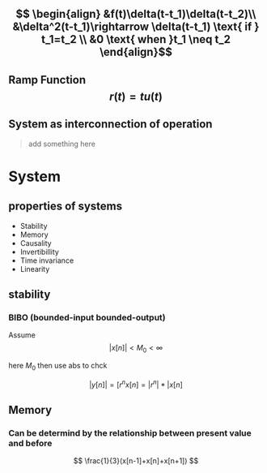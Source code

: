 ## $$ \begin{align} &f(t)\delta(t-t_1)\delta(t-t_2)\\ &\delta^2(t-t_1)\rightarrow \delta(t-t_1) \text{ if } t_1=t_2 \\ &0 \text{ when }t_1 \neq t_2 \end{align}$$

## Ramp Function $$ r(t) = tu(t) $$ 
## System as interconnection of operation

> add something here
# System
## properties of systems

- Stability
- Memory
- Causality
- Invertibillity
- Time invariance
- Linearity
## stability
### BIBO (bounded-input bounded-output)
Assume
$$ |x[n]| < M_0 < \infty$$

here $M_0$
then use abs to chck

$$  |y[n] |=[r^nx[n]=|r^n|*|x[n] $$


## Memory
### Can be determind by the relationship between present value and before

$$ \frac{1}{3}(x[n-1]+x[n]+x[n+1]) $$
